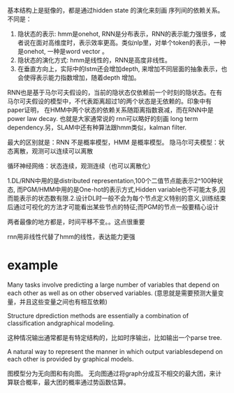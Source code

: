 
基本结构上是挺像的，都是通过hidden state 的演化来刻画 序列间的依赖关系。不同是：
1. 隐状态的表示: hmm是onehot, RNN是分布表示，RNN的表示能力强很多，或者说在面对高维度时，表示效率更高。类似nlp里，对单个token的表示，一种是onehot, 一种是word vector 。
2. 隐状态的演化方式: hmm是线性的，RNN是高度非线性。
3. 在垂直方向上，实际中的lstm还会增加depth, 来增加不同层面的抽象表示，也会使得表示能力指数增加，随着depth 增加。

RNN也是基于马尔可夫假设的，当前的隐状态仅依赖前一个时刻的隐状态。在有马尔可夫假设的模型中，不代表距离超过1的两个状态是无依赖的。印象中有paper证明， 在HMM中两个状态的依赖关系随距离指数衰减，而在RNN中是power law decay.  也就是大家通常说的 rnn可以略好的刻画 long term dependency.另，SLAM中还有种算法跟hmm类似，kalman filter.

最大的区别就是：RNN 不是概率模型，HMM 是概率模型。
隐马尔可夫模型：状态离散，观测可以连续可以离散

循环神经网络：状态连续，观测连续（也可以离散化）

1.DL/RNN中用的是distributed representation,100个二值节点能表示2^100种状态, 而PGM/HMM中用的是One-hot的表示方式,Hidden variable也不可能太多,因而能表示的状态数有限.2.设计DL时一般不会为每个节点定义特别的意义,训练结束后通过可视化的方法才可能看出某些节点的特征;而PGM的节点一般要精心设计

两者最像的地方都是，时间平移不变。。这点很重要

rnn用非线性代替了hmm的线性，表达能力更强



# example

Many tasks involve predicting a large number of variables that depend on  each  other  as  well  as  on  other  observed  variables.  (意思就是需要预测大量变量，并且这些变量之间也有相互依赖)

Structure dprediction methods are essentially a combination of classification andgraphical  modeling.  

这种情况输出通常都是有特定结构的，比如时序输出，比如输出一个parse tree.

A natural way to represent the manner in which output variablesdepend  on  each  other  is  provided  by  graphical  models.

图模型分为无向图和有向图。
无向图通过将graph分成互不相交的最大团，来计算联合概率，最大团的概率通过势函数估算。
